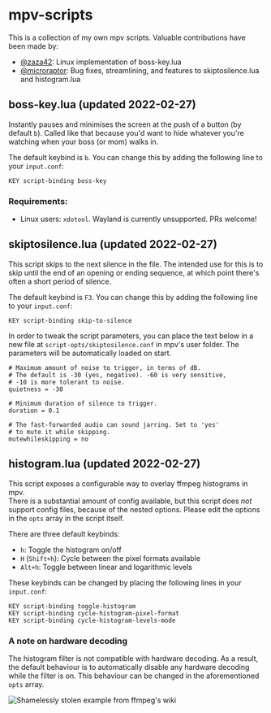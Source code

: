 # mpv-scripts
This is a collection of my own mpv scripts. Valuable contributions have been made by:  
- [@zaza42](https://github.com/zaza42): Linux implementation of boss-key.lua
- [@microraptor](https://github.com/microraptor): Bug fixes, streamlining,
  and features to skiptosilence.lua and histogram.lua

## boss-key.lua (updated 2022-02-27)
Instantly pauses and minimises the screen at the push of a button (by default
`b`). Called like that because you'd want to hide whatever you're watching when
your boss (or mom) walks in.

The default keybind is `b`. You can change this by adding
the following line to your `input.conf`:
```
KEY script-binding boss-key
```

### Requirements:
  - Linux users: `xdotool`. Wayland is currently unsupported. PRs welcome!

## skiptosilence.lua (updated 2022-02-27)
This script skips to the next silence in the file. The
intended use for this is to skip until the end of an
opening or ending sequence, at which point there's often a short
period of silence.

The default keybind is `F3`. You can change this by adding
the following line to your `input.conf`:
```
KEY script-binding skip-to-silence
```

In order to tweak the script parameters, you can place the
text below in a new file at
`script-opts/skiptosilence.conf` in mpv's user folder. The
parameters will be automatically loaded on start.

```
# Maximum amount of noise to trigger, in terms of dB.
# The default is -30 (yes, negative). -60 is very sensitive,
# -10 is more tolerant to noise.
quietness = -30

# Minimum duration of silence to trigger.
duration = 0.1

# The fast-forwarded audio can sound jarring. Set to 'yes'
# to mute it while skipping.
mutewhileskipping = no
```

## histogram.lua (updated 2022-02-27)
This script exposes a configurable way to overlay ffmpeg histograms in mpv.  
There is a substantial amount of config available, but this script does *not*
support config files, because of the nested options. Please edit the options
in the `opts` array in the script itself.  

There are three default keybinds:
 - `h`: Toggle the histogram on/off
 - `H` (`Shift+h`): Cycle between the pixel formats available
 - `Alt+h`: Toggle between linear and logarithmic levels

These keybinds can be changed by placing the following lines
in your `input.conf`:
```
KEY script-binding toggle-histogram
KEY script-binding cycle-histogram-pixel-format
KEY script-binding cycle-histogram-levels-mode
```
### A note on hardware decoding
The histogram filter is not compatible with hardware decoding. As a result, the
default behaviour is to automatically disable any hardware decoding while the
filter is on. This behaviour can be changed in the aforementioned `opts` array.

![Shamelessly stolen example from ffmpeg's wiki](https://trac.ffmpeg.org/raw-attachment/wiki/Histogram/histogram_overlay.jpg)
